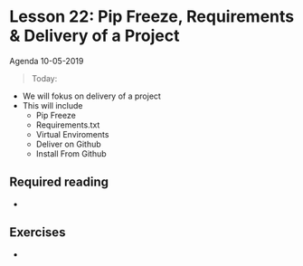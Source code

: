 # Lesson 22: Pip Freeze, Requirements & Delivery of a Project
Agenda 10-05-2019


> Today:
* We will fokus on delivery of a project
* This will include
    * Pip Freeze
    * Requirements.txt
    * Virtual Enviroments
    * Deliver on Github
    * Install From Github
    
## Required reading
* 

## Exercises
* 

